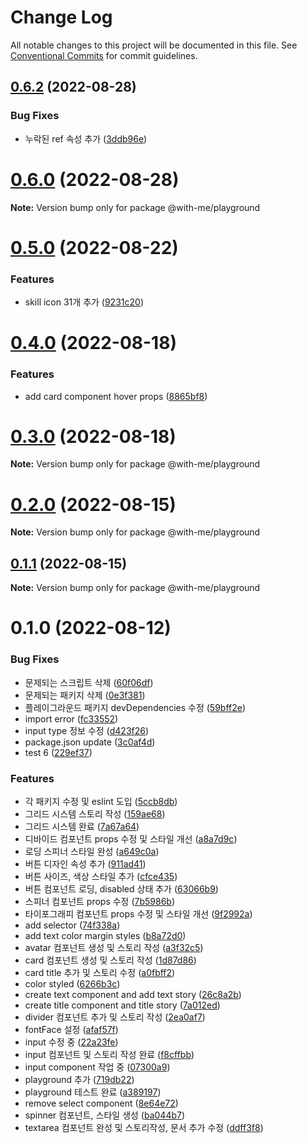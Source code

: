 # Change Log

All notable changes to this project will be documented in this file.
See [Conventional Commits](https://conventionalcommits.org) for commit guidelines.

## [0.6.2](https://github.com/Team-WithMe/WithMe_UI/compare/v0.6.1...v0.6.2) (2022-08-28)


### Bug Fixes

* 누락된 ref 속성 추가 ([3ddb96e](https://github.com/Team-WithMe/WithMe_UI/commit/3ddb96e97419cab1ba1aeadfecc8015528baf9d3))





# [0.6.0](https://github.com/Team-WithMe/WithMe_UI/compare/v0.5.0...v0.6.0) (2022-08-28)

**Note:** Version bump only for package @with-me/playground





# [0.5.0](https://github.com/Team-WithMe/WithMe_UI/compare/v0.4.1...v0.5.0) (2022-08-22)


### Features

* skill icon 31개 추가 ([9231c20](https://github.com/Team-WithMe/WithMe_UI/commit/9231c209c2a9452e2e5f19664bdadf695c873034))





# [0.4.0](https://github.com/Team-WithMe/WithMe_UI/compare/v0.3.2...v0.4.0) (2022-08-18)


### Features

* add card component hover props ([8865bf8](https://github.com/Team-WithMe/WithMe_UI/commit/8865bf81872b2a67fe060b935f56bdcadbecfc41))





# [0.3.0](https://github.com/Team-WithMe/WithMe_UI/compare/v0.2.3...v0.3.0) (2022-08-18)

**Note:** Version bump only for package @with-me/playground





# [0.2.0](https://github.com/Team-WithMe/WithMe_UI/compare/v0.1.4...v0.2.0) (2022-08-15)

**Note:** Version bump only for package @with-me/playground





## [0.1.1](https://github.com/Team-WithMe/WithMe_UI/compare/v0.1.0...v0.1.1) (2022-08-15)

**Note:** Version bump only for package @with-me/playground





# 0.1.0 (2022-08-12)


### Bug Fixes

* 문제되는 스크립트 삭제 ([60f06df](https://github.com/Team-WithMe/WithMe_UI/commit/60f06df9a7c552d934487567642f9c7c13eb85f9))
* 문제되는 패키지 삭제 ([0e3f381](https://github.com/Team-WithMe/WithMe_UI/commit/0e3f3811dd68053e1b72e2ebd0e51690a45c1ead))
* 플레이그라운드 패키지 devDependencies 수정 ([59bff2e](https://github.com/Team-WithMe/WithMe_UI/commit/59bff2e720534aaffa78b3ae5c629259829c8fdd))
* import error ([fc33552](https://github.com/Team-WithMe/WithMe_UI/commit/fc33552dd75ceacf61e5c64ca57d0ff853dacbc1))
* input type 정보 수정 ([d423f26](https://github.com/Team-WithMe/WithMe_UI/commit/d423f2659fb0dc6d552eea961422f4f42640c006))
* package.json update ([3c0af4d](https://github.com/Team-WithMe/WithMe_UI/commit/3c0af4d717874cb1c6f60055f8781610a0e0c578))
* test 6 ([229ef37](https://github.com/Team-WithMe/WithMe_UI/commit/229ef37cb435f964ebeb21ed52b80010ec9cc590))


### Features

* 각 패키지 수정 및 eslint 도입 ([5ccb8db](https://github.com/Team-WithMe/WithMe_UI/commit/5ccb8dba4c063a20c03d7dd71c727dec0b3a00ea))
* 그리드 시스템 스토리 작성 ([159ae68](https://github.com/Team-WithMe/WithMe_UI/commit/159ae68a080a9678d8253adbe9fca813b5686989))
* 그리드 시스템 완료 ([7a67a64](https://github.com/Team-WithMe/WithMe_UI/commit/7a67a641f11296089978165ac5022d3720dbac0f))
* 디바이드 컴포넌트 props 수정 및 스타일 개선 ([a8a7d9c](https://github.com/Team-WithMe/WithMe_UI/commit/a8a7d9cb918fa53a00ff92b6086db0145d1322cb))
* 로딩 스피너 스타일 완성 ([a649c0a](https://github.com/Team-WithMe/WithMe_UI/commit/a649c0a748f322f16c6796e05003a814ff01f216))
* 버튼 디자인 속성 추가 ([911ad41](https://github.com/Team-WithMe/WithMe_UI/commit/911ad414e6cadd7a3547e82fb13baf59c2747f07))
* 버튼 사이즈, 색상 스타일 추가 ([cfce435](https://github.com/Team-WithMe/WithMe_UI/commit/cfce435b2eebd9ec0a097f5b9a747eabd962ef82))
* 버튼 컴포넌트 로딩, disabled 상태 추가 ([63066b9](https://github.com/Team-WithMe/WithMe_UI/commit/63066b9bceb06f5a1d033d6aa5c182ac8d518b3c))
* 스피너 컴포넌트 props 수정 ([7b5986b](https://github.com/Team-WithMe/WithMe_UI/commit/7b5986b89689c4cc63aa2ad6da759745d9d09ac5))
* 타이포그래피 컴포넌트 props 수정 및 스타일 개선 ([9f2992a](https://github.com/Team-WithMe/WithMe_UI/commit/9f2992a6403d792bfe27d64d46e750965db5651b))
* add selector ([74f338a](https://github.com/Team-WithMe/WithMe_UI/commit/74f338ae204e5f31fc1014bfff94d170fe969ba3))
* add text color margin styles ([b8a72d0](https://github.com/Team-WithMe/WithMe_UI/commit/b8a72d082378924bc14e4e3b9aac882fccdf0c19))
* avatar 컴포넌트 생성 및 스토리 작성 ([a3f32c5](https://github.com/Team-WithMe/WithMe_UI/commit/a3f32c5fbdcde21db3a20aedaa5b163956790ca6))
* card 컴포넌트 생성 및 스토리 작성 ([1d87d86](https://github.com/Team-WithMe/WithMe_UI/commit/1d87d860b34ad8e0ca19010ddc89d2f4a26b3fcd))
* card title 추가 및 스토리 수정 ([a0fbff2](https://github.com/Team-WithMe/WithMe_UI/commit/a0fbff2c6d5d368922917927dd1a68d4df35e683))
* color styled ([6266b3c](https://github.com/Team-WithMe/WithMe_UI/commit/6266b3c38b7b024470bc51cabfb3e21bad6c0662))
* create text component and add text story ([26c8a2b](https://github.com/Team-WithMe/WithMe_UI/commit/26c8a2ba4e3893e7b8d0c64033ccfa8a5a39cba3))
* create title component and title story ([7a012ed](https://github.com/Team-WithMe/WithMe_UI/commit/7a012eda177d9f95a0509f6bb04663a44b4770d8))
* divider 컴포넌트 추가 및 스토리 작성 ([2ea0af7](https://github.com/Team-WithMe/WithMe_UI/commit/2ea0af7fc3cb8e46ecb320ead2b07c5f47445801))
* fontFace 설정 ([afaf57f](https://github.com/Team-WithMe/WithMe_UI/commit/afaf57f36bcc3f66a271118bdc550f28ff68ef0f))
* input 수정 중 ([22a23fe](https://github.com/Team-WithMe/WithMe_UI/commit/22a23fea841a2aef0aa72e099c37f5a475747a81))
* input 컴포넌트 및 스토리 작성 완료 ([f8cffbb](https://github.com/Team-WithMe/WithMe_UI/commit/f8cffbb3b8c6fc43da8a4697a00e44d14827d87d))
* input component 작업 중 ([07300a9](https://github.com/Team-WithMe/WithMe_UI/commit/07300a9090a9c2ba1f627180b83085786f16b979))
* playground 추가 ([719db22](https://github.com/Team-WithMe/WithMe_UI/commit/719db22d1fb45eabe00244677d515b1de62a5b0b))
* playground 테스트 완료 ([a389197](https://github.com/Team-WithMe/WithMe_UI/commit/a3891974c42d215d3a4711deea46f11270a611b4))
* remove select component ([8e64e72](https://github.com/Team-WithMe/WithMe_UI/commit/8e64e72817519bf76132811ff272a46d91bf32ec))
* spinner 컴포넌트, 스타일 생성 ([ba044b7](https://github.com/Team-WithMe/WithMe_UI/commit/ba044b768656174da0d2132655b8ef07a098156f))
* textarea 컴포넌트 완성 및 스토리작성, 문서 추가 수정 ([ddff3f8](https://github.com/Team-WithMe/WithMe_UI/commit/ddff3f8b0edb8695f1c2bd231f116db229f5eb11))

